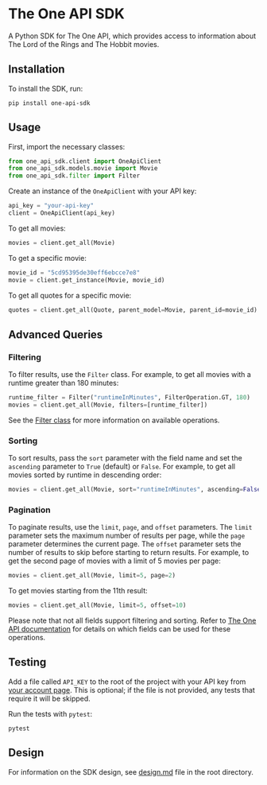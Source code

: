 # The One API SDK

A Python SDK for The One API, which provides access to information about The Lord of the Rings and The Hobbit movies.

## Installation

To install the SDK, run:
```
pip install one-api-sdk
```

## Usage

First, import the necessary classes:
```python
from one_api_sdk.client import OneApiClient
from one_api_sdk.models.movie import Movie
from one_api_sdk.filter import Filter
```

Create an instance of the `OneApiClient` with your API key:
```python
api_key = "your-api-key"
client = OneApiClient(api_key)
```

To get all movies:
```python
movies = client.get_all(Movie)
```

To get a specific movie:
```python
movie_id = "5cd95395de30eff6ebcce7e8"
movie = client.get_instance(Movie, movie_id)
```

To get all quotes for a specific movie:
```python
quotes = client.get_all(Quote, parent_model=Movie, parent_id=movie_id)
```

## Advanced Queries

### Filtering

To filter results, use the `Filter` class. For example, to get all movies with a runtime greater than 180 minutes:

```python
runtime_filter = Filter("runtimeInMinutes", FilterOperation.GT, 180)
movies = client.get_all(Movie, filters=[runtime_filter])
```

See the [Filter class](one_api_sid_sdk/filter.py) for more information on available operations.

### Sorting

To sort results, pass the `sort` parameter with the field name and set the `ascending` parameter to `True` (default) or `False`. For example, to get all movies sorted by runtime in descending order:

```python
movies = client.get_all(Movie, sort="runtimeInMinutes", ascending=False)
```

### Pagination

To paginate results, use the `limit`, `page`, and `offset` parameters. The `limit` parameter sets the maximum number of results per page, while the `page` parameter determines the current page. The `offset` parameter sets the number of results to skip before starting to return results. For example, to get the second page of movies with a limit of 5 movies per page:

```python
movies = client.get_all(Movie, limit=5, page=2)
```

To get movies starting from the 11th result:

```python
movies = client.get_all(Movie, limit=5, offset=10)
```

Please note that not all fields support filtering and sorting. Refer to [The One API documentation](https://the-one-api.dev/documentation#5) for details on which fields can be used for these operations.
## Testing

Add a file called `API_KEY` to the root of the project with your API key from [your account page](https://the-one-api.dev/account). This is optional; if the file is not provided, any tests that require it will be skipped.

Run the tests with `pytest`:
```
pytest
```

## Design

For information on the SDK design, see [design.md](design.md) file in the root directory.
